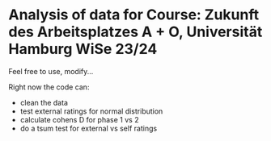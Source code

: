# Analysis of data for Course: Zukunft des Arbeitsplatzes A + O, Universität Hamburg WiSe 23/24

Feel free to use, modify...

Right now the code can:

- clean the data
- test external ratings for normal distribution 
- calculate cohens D for phase 1 vs 2
- do a tsum test for external vs self ratings


